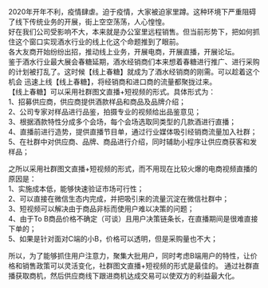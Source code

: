2020年开年不利，疫情肆虐。迫于疫情，大家被迫家里蹲。这种环境下严重阻碍了线下传统业务的开展，街上空空荡荡，人心惶惶。  
好在我们公司受影响不大，本来就是办公室里远程销售。但当前形势下，把如何抓住这个窗口实现酒水行业的线上化这个命题推到了眼前。  
各大友商开始纷纷出招，推动线上业务，开展电商，开展直播，开展论坛。  
鉴于酒水行业最大展会春糖延期，酒水经销商们本来想着春糖进行推广、进行采购的计划被打乱了。这时候【线上春糖】就成为了酒水经销商的刚需。可以趁着这个机会
迅速上线【线上春糖】，将经销商和进口商的流量都聚拢过来。  
【线上春糖】可以采用社群图文直播+短视频的形式。具体形式为：  
1、招募供应商，供应商提供酒款样品和商品及品牌介绍；  
2、公司专家对样品进行品鉴，拍摄专业的视频给出品鉴意见；  
3、根据酒款特性分成多个会场，每个会场选取同类型的几款酒进行直播；  
4、直播前进行造势，提供直播节目单，通过行业媒体吸引经销商流量加入社群；  
5、在社群中对供应商、品牌、商品进行介绍，同时辅助小程序让供应商获客和发样品；  
  
之所以采用社群图文直播+短视频的形式，而不用现在比较火爆的电商视频直播的原因是：  
1、实施成本低，能够快速验证市场可行性；  
2、可以直接在微信生态内完成，并把吸引来的流量沉淀在微信社群中；  
3、短视频可以解决由于商品非标而使用户难以决策的问题；  
4、由于To B商品价格不确定（可谈）且用户决策链条长，在直播期间是很难直接下单的；  
5、如果是针对面对C端的小B，价格可以透明，但是采购量也不大；  
  
所以，为了能够抓住用户注意力，聚集大批用户，同时考虑B端用户的特性，让价格和销售政策可以灵活变化，社群图文直播+短视频的形式是最佳的。
通过社群直播获取商机，然后供应商线下跟进商机达成交易可以使双方的利益最大化。
